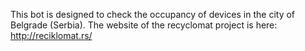 This bot is designed to check the occupancy of devices in the city of Belgrade (Serbia). The website of the recyclomat project is here: http://reciklomat.rs/
